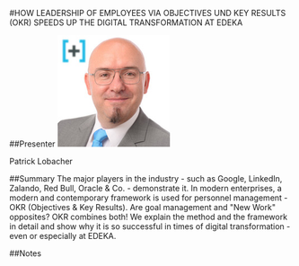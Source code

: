 #HOW LEADERSHIP OF EMPLOYEES VIA OBJECTIVES UND KEY RESULTS (OKR) SPEEDS UP THE DIGITAL TRANSFORMATION AT EDEKA

##Presenter
![Patrick Lobacher](https://raw.githubusercontent.com/avarx/T3CON16/master/Presenter/Patrick_Lobacher.jpg)

Patrick Lobacher


##Summary
The major players in the industry - such as Google, LinkedIn, Zalando, Red Bull, Oracle & Co. - demonstrate it. In modern enterprises, a modern and contemporary framework is used for personnel management - OKR (Objectives & Key Results). Are goal management and "New Work" opposites? OKR combines both! We explain the method and the framework in detail and show why it is so successful in times of digital transformation - even or especially at EDEKA.

##Notes